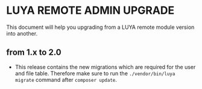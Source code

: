 # LUYA REMOTE ADMIN UPGRADE

This document will help you upgrading from a LUYA remote module version into another. 

## from 1.x to 2.0

+ This release contains the new migrations which are required for the user and file table. Therefore make sure to run the `./vendor/bin/luya migrate` command after `composer update`.